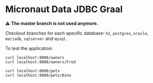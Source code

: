 # Micronaut Data JDBC Graal #

:warning: **The master branch is not used anymore.**

Checkout branches for each specific database: `h2`, `postgres`, `oracle`, `mariadb`, `sqlserver` and `mysql`.

To test the application:

```
curl localhost:8080/owners
curl localhost:8080/owners/Fred

curl localhost:8080/pets
curl localhost:8080/pets/Dino
```
